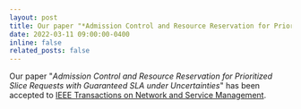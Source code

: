 ```yaml
---
layout: post
title: Our paper "*Admission Control and Resource Reservation for Prioritized Slice Requests with Guaranteed SLA under Uncertainties*" has been accepted to TNSM
date: 2022-03-11 09:00:00-0400
inline: false
related_posts: false
---
```


Our paper "*Admission Control and Resource Reservation for Prioritized Slice Requests with Guaranteed SLA under Uncertainties*" has been accepted to [IEEE Transactions on Network and Service Management](https://ieeexplore.ieee.org/abstract/document/9737314).
